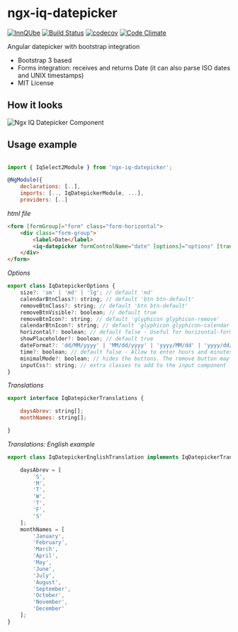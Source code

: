 # ngx-iq-datepicker

[![InnQUbe](http://www.innqube.com/assets/images/badge.svg)](http://www.innqube.com/)
[![Build Status](https://travis-ci.org/Innqube/ngx-iq-datepicker.svg?branch=master)](https://travis-ci.org/Innqube/ngx-iq-datepicker)
[![codecov](https://codecov.io/gh/Innqube/ngx-iq-datepicker/branch/master/graph/badge.svg)](https://codecov.io/gh/Innqube/ngx-iq-datepicker)
[![Code Climate](https://codeclimate.com/github/Innqube/ngx-iq-datepicker/badges/gpa.svg)](https://codeclimate.com/github/Innqube/ngx-iq-datepicker)

Angular datepicker with bootstrap integration

* Bootstrap 3 based
* Forms integration: receives and returns Date (it can also parse ISO dates and UNIX timestamps)
* MIT License

How it looks
---
![Ngx IQ Datepicker Component](https://image.ibb.co/bs61sk/Ngx_Iq_Datepicker.png)


Usage example
---
```javascript

import { IqSelect2Module } from 'ngx-iq-datepicker';

@NgModule({
    declarations: [..],
    imports: [.., IqDatepickerModule, ...],
    providers: [..]
```

*html file*
```html
<form [formGroup]="form" class="form-horizontal">
    <div class="form-group">
        <label>Date</label>
        <iq-datepicker formControlName="date" [options]="options" [translations]="translations"></iq-datepicker>
    </div>
</form>
```
*Options*
```javascript
export class IqDatepickerOptions {
    size?: 'sm' | 'md' | 'lg'; // default 'md'
    calendarBtnClass?: string; // default 'btn btn-default'
    removeBtnClass?: string; // default 'btn btn-default'
    removeBtnVisible?: boolean; // default true
    removeBtnIcon?: string; // default 'glyphicon glyphicon-remove'
    calendarBtnIcon?: string; // default 'glyphicon glyphicon-calendar'
    horizontal?: boolean; // default false - Useful for horizontal-forms
    showPlaceholder?: boolean; // default true
    dateFormat?: 'dd/MM/yyyy' | 'MM/dd/yyyy' | 'yyyy/MM/dd' | 'yyyy/dd/MM'; // default 'dd/MM/yyyy',
    time?: boolean; // default false - Allow to enter hours and minutes,
    minimalMode?: boolean; // hides the buttons. The remove button may become visible on hover. Useful for condensed layouts.
    inputCss?: string; // extra classes to add to the input component
}
```

*Translations*
```javascript
export interface IqDatepickerTranslations {

    daysAbrev: string[];
    monthNames: string[];

}
```

*Translations: English example*
```javascript
export class IqDatepickerEnglishTranslation implements IqDatepickerTranslations {

    daysAbrev = [
        'S',
        'M',
        'T',
        'W',
        'T',
        'F',
        'S'
    ];
    monthNames = [
        'January',
        'February',
        'March',
        'April',
        'May',
        'June',
        'July',
        'August',
        'September',
        'October',
        'November',
        'December'
    ];
}
```
